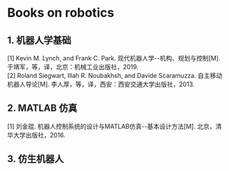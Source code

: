 # Books on robotics  

## 1. 机器人学基础
[1] Kevin M. Lynch, and Frank C. Park. 现代机器人学--机构、规划与控制[M]. 于靖军，等，译，北京：机械工业出版社，2019.  
[2] Roland Siegwart, Illah R. Noubakhsh, and Davide Scaramuzza. 自主移动机器人导论[M]. 李人厚，等，译，西安：西安交通大学出版社，2013.

## 2. MATLAB 仿真
[1] 刘金琨. 机器人控制系统的设计与MATLAB仿真--基本设计方法[M]. 北京，清华大学出版社，2016. 

## 3. 仿生机器人
